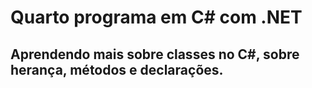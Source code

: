 Quarto programa em C# com .NET
=======================================
Aprendendo mais sobre classes no C#,
sobre herança, métodos e declarações.
---------------------------------------